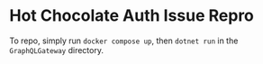 # Hot Chocolate Auth Issue Repro

To repo, simply run `docker compose up`, then `dotnet run` in the `GraphQLGateway` directory.
